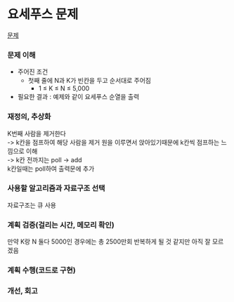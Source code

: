 # 요세푸스 문제
[문제](https://www.acmicpc.net/problem/1158)

### 문제 이해
- 주어진 조건  
  - 첫째 줄에 N과 K가 빈칸을 두고 순서대로 주어짐  
    - 1 ≤ K ≤ N ≤ 5,000  
- 필요한 결과 : 예제와 같이 요세푸스 순열을 출력  

### 재정의, 추상화
K번째 사람을 제거한다  
-> k칸을 점프하여 해당 사람을 제거
원을 이루면서 앉아있기때문에 k칸씩 점프하는 느낌으로 이해  
-> k칸 전까지는 poll -> add  
k칸일때는 poll하여 출력문에 추가  

### 사용할 알고리즘과 자료구조 선택
자료구조는 큐 사용  

### 계획 검증(걸리는 시간, 메모리 확인)
만약 K랑 N 둘다 5000인 경우에는 총 2500만회 반복하게 될 것 같지만 아직 잘 모르겠음   

### 계획 수행(코드로 구현)

### 개선, 회고
